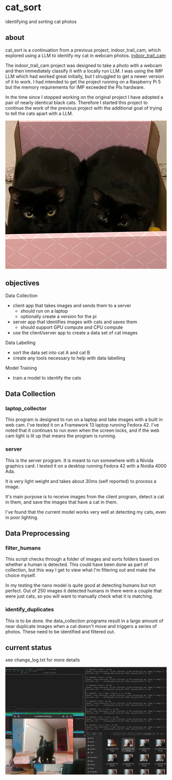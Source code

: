 # cat_sort
identifying and sorting cat photos

## about
cat_sort is a continuation from a previous project, indoor_trail_cam, which explored using a LLM to identify my cat in webcam photos.
[indoor_trail_cam](https://github.com/openmarmot/indoor_trail_cam)

The indoor_trail_cam project was designed to take a photo with a webcam and then immediately classify it with a locally run LLM. I was using the IMP LLM which had worked great initially, but I struggled to get a newer version of it to work. I had intended to get the project running on a Raspberry Pi 5 but the memory requirements for IMP exceeded the PIs hardware. 

In the time since I stopped working on the original project I have adopted a pair of nearly identical black cats. Therefore I started this project
to continue the work of the previous project with the additional goal of trying to tell the cats apart with a LLM.

![screenshot](/readme_images/double_trouble.jpeg "Cat twins")

## objectives
Data Collection
- client app that takes images and sends them to a server
    - should run on a laptop
    - optionally create a version for the pi 
- server app that identifies images with cats and saves them
    - should support GPU compute and CPU compute 
- use the client/server app to create a data set of cat images

Data Labelling
- sort the data set into cat A and cat B
- create any tools necessary to help with data labelling  

Model Training
- train a model to identify the cats

## Data Collection
### laptop_collector
This program is designed to run on a laptop and take images with a built in web cam.
I've tested it on a Framework 13 laptop running Fedora 42. I've noted that it continues 
to run even when the screen locks, and if the web cam light is lit up that means the program is running.

### server
This is the server program. It is meant to run somewhere with a Nivida graphics card.
I tested it on a desktop running Fedora 42 with a Nvidia 4000 Ada.

It is very light weight and takes about 30ms (self reported) to process a image.

It's main purpose is to receive images from the client program, detect a cat in them, 
and save the images that have a cat in them.

I've found that the current model works very well at detecting my cats, even in poor lighting.

## Data Preprocessing

### filter_humans
This script checks through a folder of images and sorts folders based on whether a human 
is detected. This could have been done as part of collection, but this way I get to view 
what I'm filtering out and make the choice myself.

In my testing the nano model is quite good at detecting humans but not perfect. Out of 250 images it detected humans in there were a couple that were just cats, so you will want to 
manually check what it is matching.

### identify_duplicates
This is to be done. the data_collection programs result in a large amount of near 
duplicate images when a cat doesn't move and triggers a series of photos. These need 
to be identified and filtered out.

## current status
see change_log.txt for more details


![screenshot](/readme_images/building_cat_dataset.png "Building cat dataset")


